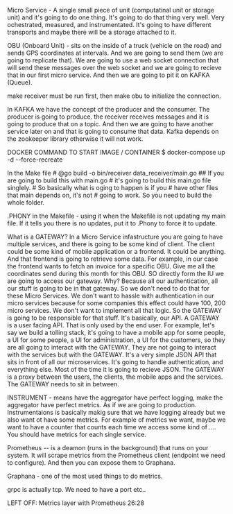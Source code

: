 Micro Service - A single small piece of unit (computatinal unit or storage unit) and it's going to do one thing.
It's going to do that thing very well. Very ochestrated, measured, and instrumentated. It's going to have different 
transports and maybe there will be a storage attached to it.

OBU (Onboard Unit) - sits on the inside of a truck (vehicle on the road) and sends GPS coordinates at intervals. And we are going to send them (we are going to replicate that).
We are going to use a web socket connection that will send these messages over the web socket and we are going to recieve that in our first micro service. And
then we are going to pit it on KAFKA (Queue).

make receiver must be run first, then make obu to initialize the connection.

In KAFKA we have the concept of the producer and the consumer.
The producer is going to produce. the receiver receives messages and it is
going to produce that on a topic. And then we are going to have another 
service later on and that is going to consume that data. 
Kafka depends on the zookeeper library otherwise it will not work.

DOCKER COMMAND TO START IMAGE / CONTAINER
$ docker-compose up -d --force-recreate


In the Make file
	# @go build -o bin/receiver data_receiver/main.go 
	## If you are going to build this with main.go 
	# it's going to build this main.go file singlely. 
	# So basically what is oging to happen is if you
	# have other files that main depends on, it's not
	# going to work. So you need to build the whole folder.   

.PHONY in the Makefile - using it when the Makefile is not updating my main file. If it tells you there is no updates, put it to .Phony to force it to update.


What is a GATEWAY? In a Micro Service infastructure you are going to have multiple services,
and there is going to be some kind of client. The client could be some kind of mobile
application or a frontend. It could be anything. And that frontend is going to 
retrieve some data. For example, in our case the frontend wants to fetch an invoice for 
a specific OBU. Give me all the coordinates send during this month for this OBU. SO directly
form the IU we are going to access our gateway. Why? Because all our authentication, all our stuff
is going to be in that gateway. So we don't need to do that for these Micro Services. We don't 
want to hassle with authentication in our micro services because for some companies this effect could have
100, 200 micro services. We don't want to implement all that logic. So the GATEWAY is going to
be responsible for that stuff. It's basically, our API. A GATEWAY is a user facing API.
That is only used by the end user. For example, let's say we build a tolling stack, 
it's going to have a mobile app for some people, a UI for some people, a UI for administration,
a UI for the customers, so they are all going to interact with the GATEWAY. 
They are not going to interact with the services but with the GATEWAY. It's a very simple 
JSON API that sits in front of all our microservices. It's going to handle authentication,
and everything else. Most of the time it is going to recieve JSON.  The GATEWAY is a proxy between
the users, the clients, the mobile apps and the services. The GATEWAY needs to sit in between.

INSTRUMENT - means have the aggregator have perfect logging, make the aggregator have perfect metrics.
As if we are going to production.
Instrumentaions is basically makig sure that we have logging already but we also want ot have some metrics.
For example of metrics we want, maybe we want to have a counter that counts each time we access some kind of ....
You should have metrics for each single service. 

Prometheus -- is a deamon (runs in the background) that runs on your system. It will scrape 
metrics from the Prometheus client (endpoint we need to configure). 
And then you can expose them to Graphana.

Graphana - one of the most used things to do metrics.

grpc is actually tcp. We need to have a port etc..

LEFT OFF: Metrics layer with Prometheus 26:28
